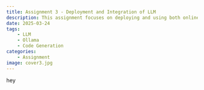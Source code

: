 ```yaml
---
title: Assignment 3 - Deployment and Integration of LLM
description: This assignment focuses on deploying and using both online and local large language models (LLMs) to enhance development workflows. It involves configuring an API from an online LLM provider (like OpenAI), installing and running a local LLM using Ollama, and integrating both into an IDE such as VSCode or PyCharm. The goal is to demonstrate how these tools can assist in tasks like code generation and analysis.
date: 2025-03-24 
tags: 
    - LLM
    - Ollama
    - Code Generation
categories:
    - Assignment
image: cover3.jpg
---
```


hey
